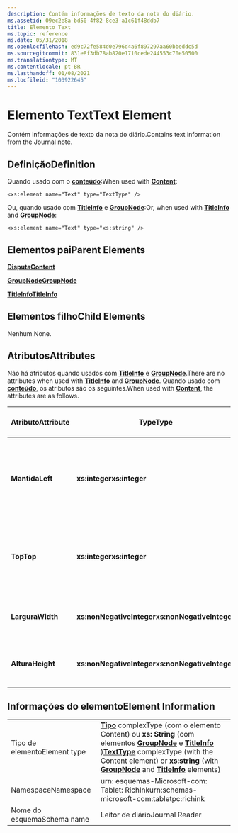 ```yaml
---
description: Contém informações de texto da nota do diário.
ms.assetid: 09ec2e8a-bd50-4f82-8ce3-a1c61f48ddb7
title: Elemento Text
ms.topic: reference
ms.date: 05/31/2018
ms.openlocfilehash: ed9c72fe584d0e796d4a6f897297aa60bbeddc5d
ms.sourcegitcommit: 831e8f3db78ab820e1710cede244553c70e50500
ms.translationtype: MT
ms.contentlocale: pt-BR
ms.lasthandoff: 01/08/2021
ms.locfileid: "103922645"
---
```

# <a name="text-element"></a><span data-ttu-id="b0163-103">Elemento Text</span><span class="sxs-lookup"><span data-stu-id="b0163-103">Text Element</span></span>

<span data-ttu-id="b0163-104">Contém informações de texto da nota do diário.</span><span class="sxs-lookup"><span data-stu-id="b0163-104">Contains text information from the Journal note.</span></span>

## <a name="definition"></a><span data-ttu-id="b0163-105">Definição</span><span class="sxs-lookup"><span data-stu-id="b0163-105">Definition</span></span>

<span data-ttu-id="b0163-106">Quando usado com o [**conteúdo**](content-element--journal-reader.md):</span><span class="sxs-lookup"><span data-stu-id="b0163-106">When used with [**Content**](content-element--journal-reader.md):</span></span>

``` syntax
<xs:element name="Text" type="TextType" />
```

<span data-ttu-id="b0163-107">Ou, quando usado com [**TitleInfo**](titleinfo-element.md) e [**GroupNode**](groupnode-element.md):</span><span class="sxs-lookup"><span data-stu-id="b0163-107">Or, when used with [**TitleInfo**](titleinfo-element.md) and [**GroupNode**](groupnode-element.md):</span></span>

``` syntax
<xs:element name="Text" type="xs:string" />
```

## <a name="parent-elements"></a><span data-ttu-id="b0163-108">Elementos pai</span><span class="sxs-lookup"><span data-stu-id="b0163-108">Parent Elements</span></span>

[<span data-ttu-id="b0163-109">**Disputa**</span><span class="sxs-lookup"><span data-stu-id="b0163-109">**Content**</span></span>](content-element--journal-reader.md)

[<span data-ttu-id="b0163-110">**GroupNode**</span><span class="sxs-lookup"><span data-stu-id="b0163-110">**GroupNode**</span></span>](groupnode-element.md)

[<span data-ttu-id="b0163-111">**TitleInfo**</span><span class="sxs-lookup"><span data-stu-id="b0163-111">**TitleInfo**</span></span>](titleinfo-element.md)

## <a name="child-elements"></a><span data-ttu-id="b0163-112">Elementos filho</span><span class="sxs-lookup"><span data-stu-id="b0163-112">Child Elements</span></span>

<span data-ttu-id="b0163-113">Nenhum.</span><span class="sxs-lookup"><span data-stu-id="b0163-113">None.</span></span>

## <a name="attributes"></a><span data-ttu-id="b0163-114">Atributos</span><span class="sxs-lookup"><span data-stu-id="b0163-114">Attributes</span></span>

<span data-ttu-id="b0163-115">Não há atributos quando usados com [**TitleInfo**](titleinfo-element.md) e [**GroupNode**](groupnode-element.md).</span><span class="sxs-lookup"><span data-stu-id="b0163-115">There are no attributes when used with [**TitleInfo**](titleinfo-element.md) and [**GroupNode**](groupnode-element.md).</span></span> <span data-ttu-id="b0163-116">Quando usado com [**conteúdo**](content-element--journal-reader.md), os atributos são os seguintes.</span><span class="sxs-lookup"><span data-stu-id="b0163-116">When used with [**Content**](content-element--journal-reader.md), the attributes are as follows.</span></span>



| <span data-ttu-id="b0163-117">Atributo</span><span class="sxs-lookup"><span data-stu-id="b0163-117">Attribute</span></span>  | <span data-ttu-id="b0163-118">Type</span><span class="sxs-lookup"><span data-stu-id="b0163-118">Type</span></span>                      | <span data-ttu-id="b0163-119">Obrigatório</span><span class="sxs-lookup"><span data-stu-id="b0163-119">Required</span></span> | <span data-ttu-id="b0163-120">Descrição</span><span class="sxs-lookup"><span data-stu-id="b0163-120">Description</span></span>                                                                             | <span data-ttu-id="b0163-121">Valores possíveis</span><span class="sxs-lookup"><span data-stu-id="b0163-121">Possible Values</span></span>           |
|------------|---------------------------|----------|-----------------------------------------------------------------------------------------|---------------------------|
| <span data-ttu-id="b0163-122">**Mantida**</span><span class="sxs-lookup"><span data-stu-id="b0163-122">**Left**</span></span>   | <span data-ttu-id="b0163-123">**xs:integer**</span><span class="sxs-lookup"><span data-stu-id="b0163-123">**xs:integer**</span></span>            | <span data-ttu-id="b0163-124">Obrigatório</span><span class="sxs-lookup"><span data-stu-id="b0163-124">Required</span></span> | <span data-ttu-id="b0163-125">A distância da origem até o ponto mais à esquerda na caixa delimitadora para o elemento.</span><span class="sxs-lookup"><span data-stu-id="b0163-125">The distance from the origin to the leftmost point in the bounding box for the element.</span></span> | <span data-ttu-id="b0163-126">Qualquer inteiro.</span><span class="sxs-lookup"><span data-stu-id="b0163-126">Any integer.</span></span>              |
| <span data-ttu-id="b0163-127">**Top**</span><span class="sxs-lookup"><span data-stu-id="b0163-127">**Top**</span></span>    | <span data-ttu-id="b0163-128">**xs:integer**</span><span class="sxs-lookup"><span data-stu-id="b0163-128">**xs:integer**</span></span>            | <span data-ttu-id="b0163-129">Obrigatório</span><span class="sxs-lookup"><span data-stu-id="b0163-129">Required</span></span> | <span data-ttu-id="b0163-130">A distância da origem até o ponto superior na caixa delimitadora para o elemento.</span><span class="sxs-lookup"><span data-stu-id="b0163-130">The distance from the origin to the topmost point in the bounding box for the element.</span></span>  | <span data-ttu-id="b0163-131">Qualquer inteiro.</span><span class="sxs-lookup"><span data-stu-id="b0163-131">Any integer.</span></span>              |
| <span data-ttu-id="b0163-132">**Largura**</span><span class="sxs-lookup"><span data-stu-id="b0163-132">**Width**</span></span>  | <span data-ttu-id="b0163-133">**xs:nonNegativeInteger**</span><span class="sxs-lookup"><span data-stu-id="b0163-133">**xs:nonNegativeInteger**</span></span> | <span data-ttu-id="b0163-134">Obrigatório</span><span class="sxs-lookup"><span data-stu-id="b0163-134">Required</span></span> | <span data-ttu-id="b0163-135">A largura da caixa delimitadora para o elemento.</span><span class="sxs-lookup"><span data-stu-id="b0163-135">The width of the bounding box for the element.</span></span>                                          | <span data-ttu-id="b0163-136">Qualquer inteiro não negativo.</span><span class="sxs-lookup"><span data-stu-id="b0163-136">Any non-negative integer.</span></span> |
| <span data-ttu-id="b0163-137">**Altura**</span><span class="sxs-lookup"><span data-stu-id="b0163-137">**Height**</span></span> | <span data-ttu-id="b0163-138">**xs:nonNegativeInteger**</span><span class="sxs-lookup"><span data-stu-id="b0163-138">**xs:nonNegativeInteger**</span></span> | <span data-ttu-id="b0163-139">Obrigatório</span><span class="sxs-lookup"><span data-stu-id="b0163-139">Required</span></span> | <span data-ttu-id="b0163-140">A altura da caixa delimitadora para o elemento.</span><span class="sxs-lookup"><span data-stu-id="b0163-140">The height of the bounding box for the element.</span></span>                                         | <span data-ttu-id="b0163-141">Qualquer inteiro não negativo.</span><span class="sxs-lookup"><span data-stu-id="b0163-141">Any non-negative integer.</span></span> |



 

## <a name="element-information"></a><span data-ttu-id="b0163-142">Informações do elemento</span><span class="sxs-lookup"><span data-stu-id="b0163-142">Element Information</span></span>



|              |                                                                                                                                                                                                     |
|--------------|-----------------------------------------------------------------------------------------------------------------------------------------------------------------------------------------------------|
| <span data-ttu-id="b0163-143">Tipo de elemento</span><span class="sxs-lookup"><span data-stu-id="b0163-143">Element type</span></span> | <span data-ttu-id="b0163-144">[**Tipo**](texttype-complex-type.md) complexType (com o elemento Content) ou **xs: String** (com elementos [**GroupNode**](groupnode-element.md) e [**TitleInfo**](titleinfo-element.md) )</span><span class="sxs-lookup"><span data-stu-id="b0163-144">[**TextType**](texttype-complex-type.md) complexType (with the Content element) or **xs:string** (with [**GroupNode**](groupnode-element.md) and [**TitleInfo**](titleinfo-element.md) elements)</span></span> |
| <span data-ttu-id="b0163-145">Namespace</span><span class="sxs-lookup"><span data-stu-id="b0163-145">Namespace</span></span>    | <span data-ttu-id="b0163-146">urn: esquemas-Microsoft-com: Tablet: RichInk</span><span class="sxs-lookup"><span data-stu-id="b0163-146">urn:schemas-microsoft-com:tabletpc:richink</span></span><br/>                                                                                                                                               |
| <span data-ttu-id="b0163-147">Nome do esquema</span><span class="sxs-lookup"><span data-stu-id="b0163-147">Schema name</span></span>  | <span data-ttu-id="b0163-148">Leitor de diário</span><span class="sxs-lookup"><span data-stu-id="b0163-148">Journal Reader</span></span><br/>                                                                                                                                                                           |



 

 

 




